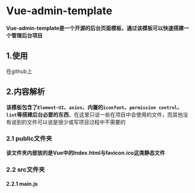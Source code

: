 # Vue-admin-template

**Vue-admin-template是一个开源的后台页面模板，通过该模板可以快速搭建一个管理后台项目**

## 1.使用

在github上





## 2.内容解析

**该模板包含了`Element-UI`、`axios`、内置的`iconfont`、`permission control`、`lint`等搭建后台必要的东西**，在这里只说一些在项目中会使用的文件，而其他没有说到的文件可以说是很少或写项目过程中不需要的

### 2.1 public文件夹

**该文件夹内部放的是Vue中的Index.html与favicon.ico这类静态文件**



### 2.2 src文件夹

#### 2.2.1 main.js

